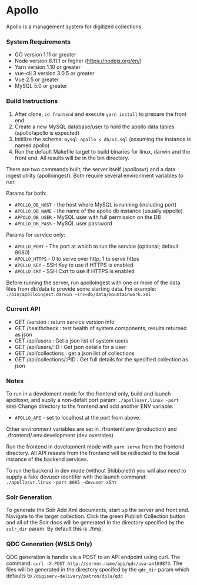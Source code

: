 # Apollo

Apollo is a management system for digitized collections.

### System Requirements
* GO version 1.11 or greater
* Node version 8.11.1 or higher (https://nodejs.org/en/)
* Yarn version 1.10 or greater
* vue-cli 3 version 3.0.5 or greater
* Vue 2.5 or greater
* MySQL 5.0 or greater

### Build Instructions

1. After clone, `cd frontend` and execute `yarn install` to prepare the front end
2. Create a new MySQL database/user to hold the apollo data tables (apollo/apollo is expected)
3. Initilize the schema: `mysql apollo < db/v1.sql` (assuming the instance is named apollo)
4. Run the default Makefile target to build binaries for linux, darwin and the front end.  All results will be in the bin directory.

There are two commands built; the server itself (apollosvr) and a data ingest utility (apolloingest). Both require several environment variables to run:

Params for both:

* `APOLLO_DB_HOST` - the host where MySQL is running (including port)
* `APOLLO_DB_NAME` - the name of the apollo db instance (usually appollo)
* `APPOLO_DB_USER` - MySQL user with full permission on the DB
* `APOLLO_DB_PASS` - MySQL user password

Params for service only:

* `APOLLO_PORT` - The port at which to run the service (optional; default 8080)
* `APOLLO_HTTPS` -  0 to serve over http, 1 to serve https
* `APOLLO_KEY` - SSH Key to use if HTTPS is enabled
* `APOLLO_CRT` - SSH Cxrt to use if HTTPS is enabled

Before running the server, run apolloingest with one or more of the data files from db/data to provide some starting data.
For example: `./bin/apolloingest.darwin -src=db/data/mountainwork.xml`

### Current API

* GET /version : return service version info
* GET /healthcheck : test health of system components; results returned as json
* GET /api/users : Get a json list of system users
* GET /api/users/:ID : Get json details for a user
* GET /api/collections : get a json list of collections
* GET /api/collections/:PID : Get full details for the specified collection as json

### Notes

To run in a develoment mode for the frontend only, build and launch apollosvr, and suplly a non-defalt port param: `./apollosvr.linux -port 8085`
Change directory to the frontend and add another ENV variable:

* `APOLLO_API` - set to localhost at the port from above.

Other environment variables are set in ./frontent/.env (production) and ./frontend/.env.development (dev overrides)

Run the frontend in development mode with `yarn serve` from the frontend directory. All API resests from the frontend will be rediected to the local instance of the backend services.

To run the backend in dev mode (without Shibboleth) you will also need to supply a fake devuser identifer with the launch command: `./apollosvr.linux -port 8085 -devuser x5ht`

### Solr Generation

To generate the Solr Add Xml documents, start up the server and front end. Navigate to the target collection. Click the green Publish Collection button and all of the Solr docs will be generated in the directory specified by the `solr_dir` param. By default this is ./tmp.

### QDC Generation (WSLS Only)

QDC generation is handle via a POST to an API endpoint using curl. The command: `curl -X POST http://server.name/api/qdc/uva-an109873`. The files will be generated in the directory specifed by the `qdc_dir` param which defaults to `/digiserv-delivery/patron/dpla/qdc`
